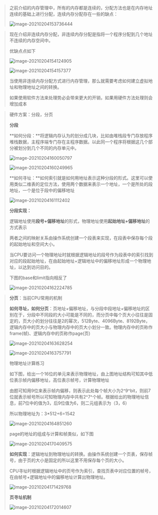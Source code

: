 > 之前介绍的内存管理中，所有的内存都是连续的，分配方法也是在内存地址连续的基础上进行分配，连续内存分配存在一些的缺点：
>
> ![image-20210204153736444](image\image-20210204153736444.png)

> 现在介绍非连续内存分配，非连续内存分配是指将一个程序分配到几个地址不连续的内存空间中。
>
> 优缺点点如下
>
> ![image-20210204154124905](image\image-20210204154124905.png)
>
> ![image-20210204154157377](image\image-20210204154157377.png)
>
> 当使用非连续内存分配方式进行内存管理，那么就需要考虑如何建立虚拟地址和物理地址之间的转换。
>
> 如果使用软件方法来处理势必会带来更大的开销，如果用硬件方法处理则会增加成本

> 硬件方案：分段，分页
>
> **分段**
>
> **如何分段：**将逻辑内存认为的划分成几块，比如由堆栈段专门存放程序堆栈数据，主程序端专门存在主程序数据。以此同一个程序将根据这几个部分被划分到几个不同的内存单元中。
>
> ![image-20210204160050797](image\image-20210204160050797.png)
>
> ![image-20210204160249965](image\image-20210204160249965.png)
>
> **如何寻址：**如何索引就是如何用地址表示这种分段的形式。这里可以使用类似二维表的定位方法，使用两个数据来表示一个地址，一个是所处的段地址，一个是位于段中的偏移地址
>
> ![image-20210204161112402](image\image-20210204161112402.png)
>
> **分段实现：**
>
> 逻辑地址使用**段号+偏移地址**的形式，物理地址使用**起始地址+偏移地址**的方式表示
>
> 两者之间的映射关系由操作系统创建一个段表来实现，在段表中保存每个段的起始地址和空间大小。
>
> 当CPU要访问一个物理地址时就根据逻辑地址的段号作为段表中的索引找到对应的段起始地址，在由起始地址+逻辑地址中的偏移地址形成一个物理地址，以达到访问目的。
>
> 下图的base和limit指向相反了
>
> ![image-20210204162224785](image\image-20210204162224785.png)

> **分页**：当前CPU常用的机制
>
> **如何寻址，如何分页**：页地址+偏移地址，与分段中段地址+偏移地址的区别在于，分段中不同段的大小可能是不同的，而分页中每个页大小往往是固定的，页大小的划分往往是2的幂次，512Byte、4096Byte、8192Byte，逻辑内存中的页大小与物理内存中的页大小划分一致。物理内存中的页称作frame(帧)、逻辑内存中的页称作page(页)
>
> ![image-20210204163628254](image\image-20210204163628254.png)
>
> ![image-20210204163757791](image\image-20210204163757791.png)
>
> 物理地址计算练习
>
> 如下图，给出一个16位的单元来表示物理地址，由上图地址结构可知其中低位表示帧内偏移地址，高位表示帧号，计算物理地址
>
> 由题可知用9位来表示帧内偏移，则表示此处每个帧大小为2^9^bit，则前7位就表示帧号所以可知物理内存中共有2^7^个帧。根据给出的物理地址信息，前7位中的值为3，后9位值为6，则二元组表示为（3，6）
>
> 所以物理地址为：3*512+6=1542
>
> ![image-20210204164851260](image\image-20210204164851260.png)
>
> page的地址的组成与计算和帧类似，如下图
>
> ![image-20210204170409575](image\image-20210204170409575.png)
>
> **如何实现**：逻辑地址到物理地址的转换。由操作系统创建一个页表，保存帧号，由于页的大小是固定的所以这里不用保存每个页的大小。
>
> CPU寻址时根据逻辑地址中的页号作为索引，查找页表中对应位置的帧号，在由帧号+逻辑地址中的偏移地址计算出物理地址。
>
> ![image-20210204171429768](image\image-20210204171429768.png)
>
> **页寻址机制**
>
> ![image-20210204172014607](image\image-20210204172014607.png)